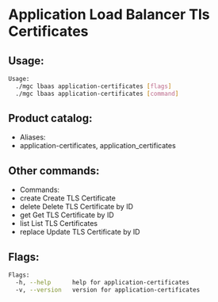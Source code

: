 # Application Load Balancer Tls Certificates

## Usage:
```bash
Usage:
  ./mgc lbaas application-certificates [flags]
  ./mgc lbaas application-certificates [command]
```

## Product catalog:
- Aliases:
- application-certificates, application_certificates

## Other commands:
- Commands:
- create      Create TLS Certificate
- delete      Delete TLS Certificate by ID
- get         Get TLS Certificate by ID
- list        List TLS Certificates
- replace     Update TLS Certificate by ID

## Flags:
```bash
Flags:
  -h, --help      help for application-certificates
  -v, --version   version for application-certificates
```

